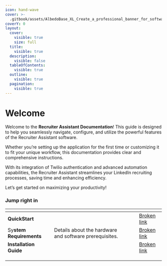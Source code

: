 ```yaml
---
icon: hand-wave
cover: >-
  .gitbook/assets/AlbedoBase_XL_Create_a_professional_banner_for_software_docume_1.jpg
coverY: 0
layout:
  cover:
    visible: true
    size: full
  title:
    visible: true
  description:
    visible: false
  tableOfContents:
    visible: true
  outline:
    visible: true
  pagination:
    visible: true
---
```


# Welcome

Welcome to the **Recruiter Assistant Documentation**! This guide is designed to help you seamlessly navigate, configure, and utilize the powerful features of the Recruiter Assistant software.

&#x20;Whether you’re setting up the application for the first time or customizing it to fit your unique workflow, this documentation provides clear and comprehensive instructions.

&#x20;With its integration of Twilio authentication and advanced automation capabilities, the Recruiter Assistant streamlines your LinkedIn recruiting processes, saving time and enhancing efficiency.&#x20;

Let’s get started on maximizing your productivity!

### Jump right in

<table data-view="cards"><thead><tr><th></th><th></th><th data-hidden data-card-cover data-type="files"></th><th data-hidden></th><th data-hidden data-card-target data-type="content-ref"></th></tr></thead><tbody><tr><td><strong>QuickStart</strong></td><td></td><td></td><td></td><td><a href="broken-reference">Broken link</a></td></tr><tr><td>Sy<strong>stem Requirements</strong></td><td>Details about the hardware and software prerequisites.</td><td></td><td></td><td><a href="broken-reference">Broken link</a></td></tr><tr><td><strong>Installation Guide</strong></td><td></td><td></td><td></td><td><a href="broken-reference">Broken link</a></td></tr><tr><td></td><td></td><td></td><td></td><td></td></tr><tr><td></td><td></td><td></td><td></td><td></td></tr><tr><td></td><td></td><td></td><td></td><td></td></tr></tbody></table>

